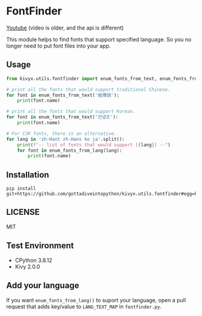 # FontFinder

[Youtube](https://www.youtube.com/watch?v=iBDteZhJ3kE) (video is older, and the api is different)  

This module helps to find fonts that support specified language.
So you no longer need to put font files into your app.

## Usage

```python
from kivyx.utils.fontfinder import enum_fonts_from_text, enum_fonts_from_lang

# print all the fonts that would support traditional Chinese.
for font in enum_fonts_from_text('經傳說'):
    print(font.name)

# print all the fonts that would support Korean.
for font in enum_fonts_from_text('안녕조'):
    print(font.name)

# For CJK fonts, there is an alternative.
for lang in 'zh-Hant zh-Hans ko ja'.split():
    print(f"-- list of fonts that would support [{lang}] --")
    for font in enum_fonts_from_lang(lang):
        print(font.name)
```

## Installation

```
pip install git+https://github.com/gottadiveintopython/kivyx.utils.fontfinder#egg=kivyx.utils.fontfinder
```

## LICENSE

MIT

## Test Environment

- CPython 3.8.12
- Kivy 2.0.0

## Add your language

If you want `enum_fonts_from_lang()` to suport your language,
open a pull request that adds key/value to `LANG_TEXT_MAP` in `fontfinder.py`.
